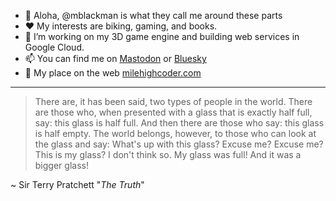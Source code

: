 - 👋 Aloha, @mblackman is what they call me around these parts
- ❤️ My interests are biking, gaming, and books.
- 🌱 I’m working on my 3D game engine and building web services in Google Cloud.
- 📫 You can find me on [Mastodon](https://mastodon.gamedev.place/@milehighcoder) or [Bluesky](https://bsky.app/profile/milehighcoder.com)
- 👀 My place on the web [milehighcoder.com](https://milehighcoder.com)

---

> There are, it has been said, two types of people in the world. There are those who, when presented with a glass that is exactly half full, say: this glass is half full. And then there are those who say: this glass is half empty. The world belongs, however, to those who can look at the glass and say: What's up with this glass? Excuse me? Excuse me? This is my glass? I don't think so. My glass was full! And it was a bigger glass!

~ Sir Terry Pratchett "_The Truth_"

<!---
mblackman/mblackman is a ✨ special ✨ repository because its `README.md` (this file) appears on your GitHub profile.
You can click the Preview link to take a look at your changes.
--->
